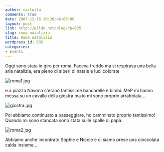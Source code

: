 ```yaml
---
author: carlotta
comments: true
date: 2007-12-16 20:26:46+00:00
layout: post
link: http://pilde.net/blog/?p=635
slug: roma-natalizia
title: Roma natalizia
wordpress_id: 635
categories:
- Eventi
---
```


Oggi sono stata in giro per roma. Faceva freddo ma si respirava una bella aria natalizia, era pieno di alberi di natale e luci colorate

![roma1.jpg](http://pilde.net/blog/wp-content/uploads/2007/12/roma1.jpg)




e a piazza Navona c'erano tantissime bancarelle e bimbi. MeP mi hanno messa su un cavallo della giostra ma io mi sono proprio arrabbiata....

![giostra.jpg](http://pilde.net/blog/wp-content/uploads/2007/12/giostra.jpg)




Poi abbiamo continuato a passeggiare, ho camminato proprio tantissimo! Quando mi sono stancata sono stata sulle spalle di papà.

![roma2.jpg](http://pilde.net/blog/wp-content/uploads/2007/12/roma2.jpg)




Abbiamo anche incontrato Sophie e Nicole e ci siamo prese una cioccolata calda insieme...
